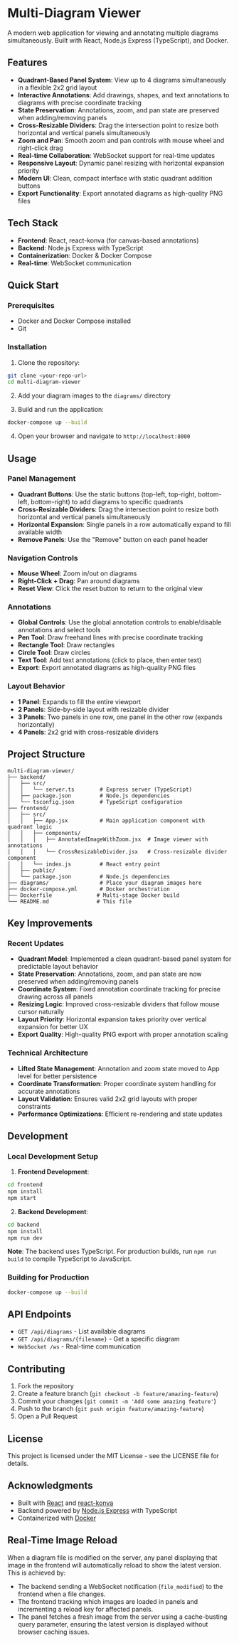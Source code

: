 # Multi-Diagram Viewer

A modern web application for viewing and annotating multiple diagrams simultaneously. Built with React, Node.js Express (TypeScript), and Docker.

## Features

- **Quadrant-Based Panel System**: View up to 4 diagrams simultaneously in a flexible 2x2 grid layout
- **Interactive Annotations**: Add drawings, shapes, and text annotations to diagrams with precise coordinate tracking
- **State Preservation**: Annotations, zoom, and pan state are preserved when adding/removing panels
- **Cross-Resizable Dividers**: Drag the intersection point to resize both horizontal and vertical panels simultaneously
- **Zoom and Pan**: Smooth zoom and pan controls with mouse wheel and right-click drag
- **Real-time Collaboration**: WebSocket support for real-time updates
- **Responsive Layout**: Dynamic panel resizing with horizontal expansion priority
- **Modern UI**: Clean, compact interface with static quadrant addition buttons
- **Export Functionality**: Export annotated diagrams as high-quality PNG files

## Tech Stack

- **Frontend**: React, react-konva (for canvas-based annotations)
- **Backend**: Node.js Express with TypeScript
- **Containerization**: Docker & Docker Compose
- **Real-time**: WebSocket communication

## Quick Start

### Prerequisites

- Docker and Docker Compose installed
- Git

### Installation

1. Clone the repository:
```bash
git clone <your-repo-url>
cd multi-diagram-viewer
```

2. Add your diagram images to the `diagrams/` directory

3. Build and run the application:
```bash
docker-compose up --build
```

4. Open your browser and navigate to `http://localhost:8000`

## Usage

### Panel Management
- **Quadrant Buttons**: Use the static buttons (top-left, top-right, bottom-left, bottom-right) to add diagrams to specific quadrants
- **Cross-Resizable Dividers**: Drag the intersection point to resize both horizontal and vertical panels simultaneously
- **Horizontal Expansion**: Single panels in a row automatically expand to fill available width
- **Remove Panels**: Use the "Remove" button on each panel header

### Navigation Controls
- **Mouse Wheel**: Zoom in/out on diagrams
- **Right-Click + Drag**: Pan around diagrams
- **Reset View**: Click the reset button to return to the original view

### Annotations
- **Global Controls**: Use the global annotation controls to enable/disable annotations and select tools
- **Pen Tool**: Draw freehand lines with precise coordinate tracking
- **Rectangle Tool**: Draw rectangles
- **Circle Tool**: Draw circles
- **Text Tool**: Add text annotations (click to place, then enter text)
- **Export**: Export annotated diagrams as high-quality PNG files

### Layout Behavior
- **1 Panel**: Expands to fill the entire viewport
- **2 Panels**: Side-by-side layout with resizable divider
- **3 Panels**: Two panels in one row, one panel in the other row (expands horizontally)
- **4 Panels**: 2x2 grid with cross-resizable dividers

## Project Structure

```
multi-diagram-viewer/
├── backend/
│   ├── src/
│   │   └── server.ts        # Express server (TypeScript)
│   ├── package.json         # Node.js dependencies
│   └── tsconfig.json        # TypeScript configuration
├── frontend/
│   ├── src/
│   │   ├── App.jsx          # Main application component with quadrant logic
│   │   ├── components/
│   │   │   ├── AnnotatedImageWithZoom.jsx  # Image viewer with annotations
│   │   │   └── CrossResizableDivider.jsx   # Cross-resizable divider component
│   │   └── index.js         # React entry point
│   ├── public/
│   └── package.json         # Node.js dependencies
├── diagrams/                # Place your diagram images here
├── docker-compose.yml       # Docker orchestration
├── Dockerfile              # Multi-stage Docker build
└── README.md               # This file
```

## Key Improvements

### Recent Updates
- **Quadrant Model**: Implemented a clean quadrant-based panel system for predictable layout behavior
- **State Preservation**: Annotations, zoom, and pan state are now preserved when adding/removing panels
- **Coordinate System**: Fixed annotation coordinate tracking for precise drawing across all panels
- **Resizing Logic**: Improved cross-resizable dividers that follow mouse cursor naturally
- **Layout Priority**: Horizontal expansion takes priority over vertical expansion for better UX
- **Export Quality**: High-quality PNG export with proper annotation scaling

### Technical Architecture
- **Lifted State Management**: Annotation and zoom state moved to App level for better persistence
- **Coordinate Transformation**: Proper coordinate system handling for accurate annotations
- **Layout Validation**: Ensures valid 2x2 grid layouts with proper constraints
- **Performance Optimizations**: Efficient re-rendering and state updates

## Development

### Local Development Setup

1. **Frontend Development**:
```bash
cd frontend
npm install
npm start
```

2. **Backend Development**:
```bash
cd backend
npm install
npm run dev
```

**Note**: The backend uses TypeScript. For production builds, run `npm run build` to compile TypeScript to JavaScript.

### Building for Production

```bash
docker-compose up --build
```

## API Endpoints

- `GET /api/diagrams` - List available diagrams
- `GET /api/diagrams/{filename}` - Get a specific diagram
- `WebSocket /ws` - Real-time communication

## Contributing

1. Fork the repository
2. Create a feature branch (`git checkout -b feature/amazing-feature`)
3. Commit your changes (`git commit -m 'Add some amazing feature'`)
4. Push to the branch (`git push origin feature/amazing-feature`)
5. Open a Pull Request

## License

This project is licensed under the MIT License - see the LICENSE file for details.

## Acknowledgments

- Built with [React](https://reactjs.org/) and [react-konva](https://konvajs.org/docs/react/)
- Backend powered by [Node.js Express](https://expressjs.com/) with TypeScript
- Containerized with [Docker](https://www.docker.com/) 

## Real-Time Image Reload

When a diagram file is modified on the server, any panel displaying that image in the frontend will automatically reload to show the latest version. This is achieved by:
- The backend sending a WebSocket notification (`file_modified`) to the frontend when a file changes.
- The frontend tracking which images are loaded in panels and incrementing a reload key for affected panels.
- The panel fetches a fresh image from the server using a cache-busting query parameter, ensuring the latest version is displayed without browser caching issues. 